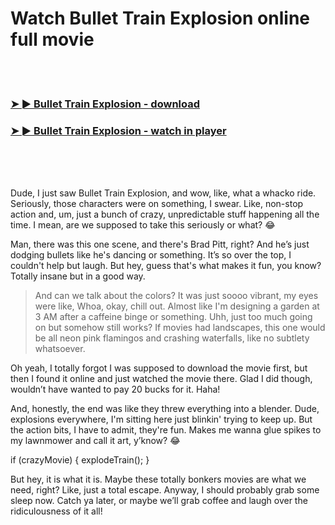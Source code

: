 <h1>Watch Bullet Train Explosion online full movie</h1>


<br><br>

<h3><a href="https://Jeremys-gueswerdifca1971.github.io/xjdqlsupgd/">➤ ► Bullet Train Explosion - download</a></h3> 
<h3><a href="https://Jeremys-gueswerdifca1971.github.io/xjdqlsupgd/">➤ ► Bullet Train Explosion - watch in player</a></h3>


<br><br><br>


Dude, I just saw Bullet Train Explosion, and wow, like, what a whacko ride. Seriously, those characters were on something, I swear. Like, non-stop action and, um, just a bunch of crazy, unpredictable stuff happening all the time. I mean, are we supposed to take this seriously or what? 😂

Man, there was this one scene, and there's Brad Pitt, right? And he’s just dodging bullets like he's dancing or something. It’s so over the top, I couldn't help but laugh. But hey, guess that's what makes it fun, you know? Totally insane but in a good way. 

> And can we talk about the colors? It was just soooo vibrant, my eyes were like, Whoa, okay, chill out. Almost like I'm designing a garden at 3 AM after a caffeine binge or something. Uhh, just too much going on but somehow still works? If movies had landscapes, this one would be all neon pink flamingos and crashing waterfalls, like no subtlety whatsoever.

Oh yeah, I totally forgot I was supposed to download the movie first, but then I found it online and just watched the movie there. Glad I did though, wouldn’t have wanted to pay 20 bucks for it. Haha!

And, honestly, the end was like they threw everything into a blender. Dude, explosions everywhere, I'm sitting here just blinkin' trying to keep up. But the action bits, I have to admit, they're fun. Makes me wanna glue spikes to my lawnmower and call it art, y’know? 😂

if (crazyMovie) { explodeTrain(); }

But hey, it is what it is. Maybe these totally bonkers movies are what we need, right? Like, just a total escape. Anyway, I should probably grab some sleep now. Catch ya later, or maybe we’ll grab coffee and laugh over the ridiculousness of it all!

